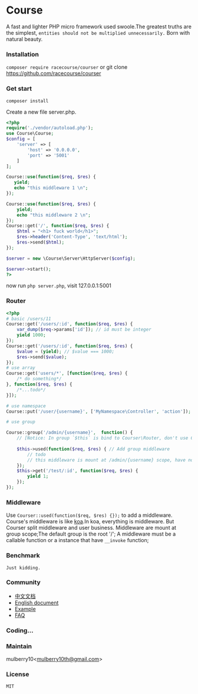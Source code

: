 # Course

A fast and lighter PHP micro framework used swoole.The greatest truths are the simplest,
 `entities should not be multiplied unnecessarily.` Born with natural beauty.

### Installation
`composer require racecourse/courser` or git clone https://github.com/racecourse/courser
### Get start

`composer install` 

Create a new file server.php.

```php
<?php
require('./vendor/autoload.php');
use Course\Course;
$config = [
    'server' => [
        'host' => '0.0.0.0',
        'port' => '5001'
    ]
];

Course::use(function($req, $res) {
   yield;
   echo "this middleware 1 \n";
});

Course::use(function($req, $res) {
    yield;
    echo "this middleware 2 \n";
});
Course::get('/', function($req, $res) {
    $html = "<h1> fuck world</h1>";
    $res->header('Content-Type', 'text/html');
    $res->send($html);
});

$server = new \Course\Server\HttpServer($config);

$server->start();
?>
```
now run `php server.php`, visit 127.0.0.1:5001

### Router


```php
<?php
# basic /users/11
Course::get('/users/:id', function($req, $res) {
    var_dump($req->params['id']); // id must be integer
    yield 1000;
});
Course::get('/users/:id', function($req, $res) {
    $value = (yield); // $value === 1000;
    $res->send($value);
});
# use array
Course::get('users/*', [function($req, $res) {
    /* do something*/
}, function($req, $res) {
    /*...todo*/
}]);

# use namespace
Course::put('/user/{username}', ['MyNamespace\Controller', 'action']);

# use group

Course::group('/admin/{username}',  function() {
    // [Notice: In group `$this` is bind to Courser\Router, don't use Courser::[method]()]
    
    $this->used(function($req, $res) { // Add group middleware
        // todo
        // this middleware is mount at /admin/{username} scope, have not effect outside of this group.
    });
    $this->get('/test/:id', function($req, $res) {
        yield 1;
    });
});
 ```
 
### Middleware
    
   Use `Courser::used(function($req, $res) {});` to add a middleware.
   Course's middleware is like [koa](https://github.com/koajs/koa).In koa, everything is middleware.
   But Courser split middleware and user business. Middleware are mount at group scope;The default group 
   is the root '/';
   A middleware must be a callable function or a instance that have `__invoke` function;
 


### Benchmark
    
    Just kidding.
     


### Community

 - [中文文档](https://superbogy.gitbooks.io/courser/content/)
 - [English document]()
 - [Example]()
 - [FAQ](https://github.com/shipmen/Course/issues)
 
### Coding...

### Maintain

mulberry10<[mulberry10th@gmail.com]()>

### License
    MIT
